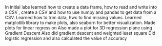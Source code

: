 In initial labs learned how to create a data frame, how to read and write into a CSV , create a CSV and how to use numpy and pandas to get data from a CSV.
Learned how to trim data, hwo to find missing values.
Learned matplotlib library to make plots, also seaborn for better visualization.
Made plots for linear regression
Also made a plot for 3D regression plane using Gradient Descent
Also did gradient descent and weighted least square
Did logistic regression and also calculated the value of accuracy
